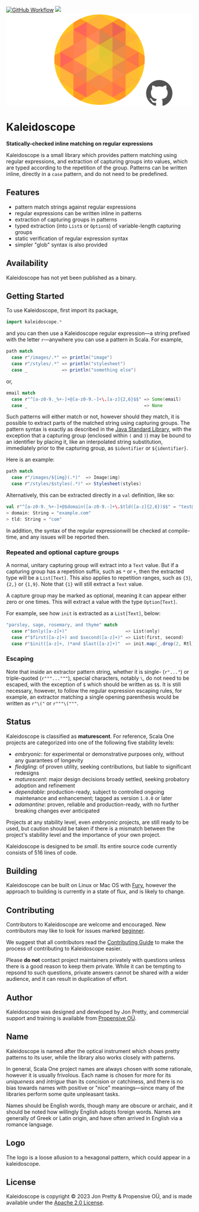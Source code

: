 [<img alt="GitHub Workflow" src="https://img.shields.io/github/actions/workflow/status/propensive/kaleidoscope/main.yml?style=for-the-badge" height="24">](https://github.com/propensive/kaleidoscope/actions)
[<img src="https://img.shields.io/discord/633198088311537684?color=8899f7&label=DISCORD&style=for-the-badge" height="24">](https://discord.gg/7b6mpF6Qcf)
<img src="/doc/images/github.png" valign="middle">

# Kaleidoscope

__Statically-checked inline matching on regular expressions__

Kaleidoscope is a small library which provides pattern matching using regular
expressions, and extraction of capturing groups into values, which are typed
according to the repetition of the group. Patterns can be written inline,
directly in a `case` pattern, and do not need to be predefined.

## Features

- pattern match strings against regular expressions
- regular expressions can be written inline in patterns
- extraction of capturing groups in patterns
- typed extraction (into `List`s or `Option`s) of variable-length capturing groups
- static verification of regular expression syntax
- simpler "glob" syntax is also provided


## Availability

Kaleidoscope has not yet been published as a binary.

## Getting Started

To use Kaleidoscope, first import its package,
```scala
import kaleidoscope.*
```

and you can then use a Kaleidoscope regular expression—a string prefixed with
the letter `r`—anywhere you can use a pattern in Scala. For example,
```scala
path match
  case r"/images/.*" => println("image")
  case r"/styles/.*" => println("stylesheet")
  case _             => println("something else")
```
or,
```scala
email match
  case r"^[a-z0-9._%+-]+@[a-z0-9.-]+\.[a-z]{2,6}$$" => Some(email)
  case _                                            => None
```

Such patterns will either match or not, however should they match, it is
possible to extract parts of the matched string using capturing groups. The
pattern syntax is exactly as described in the [Java Standard
Library](https://docs.oracle.com/javase/7/docs/api/java/util/regex/Pattern.html),
with the exception that a capturing group (enclosed within `(` and `)`) may be
bound to an identifier by placing it, like an interpolated string substitution,
immediately prior to the capturing group, as `$identifier` or `${identifier}`.

Here is an example:
```scala
path match
  case r"/images/${img}(.*)"  => Image(img)
  case r"/styles/$styles(.*)" => Stylesheet(styles)
```

Alternatively, this can be extracted directly in a `val` definition, like so:
```scala
val r"^[a-z0-9._%+-]+@$domain([a-z0-9.-]+\.$tld([a-z]{2,6})$$" = "test@example.com"
> domain: String = "example.com"
> tld: String = "com"
```

In addition, the syntax of the regular expressionwill be checked at compile-time, and any
issues will be reported then.

### Repeated and optional capture groups

A normal, unitary capturing group will extract into a `Text` value. But if a capturing group has
a repetition suffix, such as `*` or `+`, then the extracted type will be a `List[Text]`. This also
applies to repetition ranges, such as `{3}`, `{2,}` or `{1,9}`. Note that `{1}` will still extract
a `Text` value.

A capture group may be marked as optional, meaning it can appear either zero or one times. This
will extract a value with the type `Option[Text]`.

For example, see how `init` is extracted as a `List[Text]`, below:
```scala
"parsley, sage, rosemary, and thyme" match
  case r"$only([a-z]+)"                      => List(only)
  case r"$first([a-z]+) and $second([a-z]+)" => List(first, second)
  case r"$init([a-z]+, )*and $last([a-z]+)"  => init.map(_.drop(2, Rtl)) :+ last
```

### Escaping

Note that inside an extractor pattern string, whether it is single- (`r"..."`)
or triple-quoted (`r"""..."""`), special characters, notably `\`, do not need
to be escaped, with the exception of `$` which should be written as `$$`. It is
still necessary, however, to follow the regular expression escaping rules, for
example, an extractor matching a single opening parenthesis would be written as
`r"\("` or `r"""\("""`.


## Status

Kaleidoscope is classified as __maturescent__. For reference, Scala One projects are
categorized into one of the following five stability levels:

- _embryonic_: for experimental or demonstrative purposes only, without any guarantees of longevity
- _fledgling_: of proven utility, seeking contributions, but liable to significant redesigns
- _maturescent_: major design decisions broady settled, seeking probatory adoption and refinement
- _dependable_: production-ready, subject to controlled ongoing maintenance and enhancement; tagged as version `1.0.0` or later
- _adamantine_: proven, reliable and production-ready, with no further breaking changes ever anticipated

Projects at any stability level, even _embryonic_ projects, are still ready to
be used, but caution should be taken if there is a mismatch between the
project's stability level and the importance of your own project.

Kaleidoscope is designed to be _small_. Its entire source code currently consists
of 516 lines of code.

## Building

Kaleidoscope can be built on Linux or Mac OS with [Fury](/propensive/fury), however
the approach to building is currently in a state of flux, and is likely to
change.

## Contributing

Contributors to Kaleidoscope are welcome and encouraged. New contributors may like to look for issues marked
<a href="https://github.com/propensive/kaleidoscope/labels/beginner">beginner</a>.

We suggest that all contributors read the [Contributing Guide](/contributing.md) to make the process of
contributing to Kaleidoscope easier.

Please __do not__ contact project maintainers privately with questions unless
there is a good reason to keep them private. While it can be tempting to
repsond to such questions, private answers cannot be shared with a wider
audience, and it can result in duplication of effort.

## Author

Kaleidoscope was designed and developed by Jon Pretty, and commercial support and training is available from
[Propensive O&Uuml;](https://propensive.com/).



## Name

Kaleidoscope is named after the optical instrument which shows pretty patterns to its user, while the library also works closely with patterns.

In general, Scala One project names are always chosen with some rationale, however it is usually
frivolous. Each name is chosen for more for its _uniqueness_ and _intrigue_ than its concision or
catchiness, and there is no bias towards names with positive or "nice" meanings—since many of the
libraries perform some quite unpleasant tasks.

Names should be English words, though many are obscure or archaic, and it should be noted how
willingly English adopts foreign words. Names are generally of Greek or Latin origin, and have
often arrived in English via a romance language.

## Logo

The logo is a loose allusion to a hexagonal pattern, which could appear in a kaleidoscope.

## License

Kaleidoscope is copyright &copy; 2023 Jon Pretty & Propensive O&Uuml;, and is made available under the
[Apache 2.0 License](/license.md).
